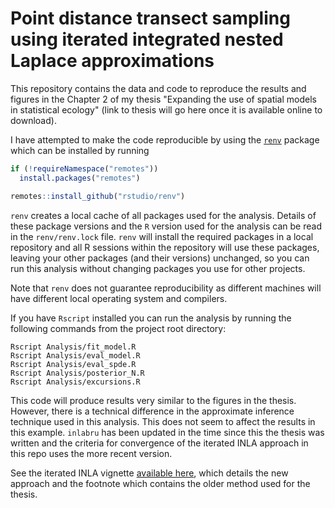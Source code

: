 # Point distance transect sampling using iterated integrated nested Laplace approximations

This repository contains the data and code to reproduce the results and figures in the Chapter 2 of my thesis "Expanding the use of spatial models in statistical ecology" (link to thesis will go here once it is available online to download).

I have attempted to make the code reproducible
by using the [`renv`](https://github.com/rstudio/renv/) package which can be installed by running

```R
if (!requireNamespace("remotes"))
  install.packages("remotes")

remotes::install_github("rstudio/renv")
```

`renv` creates a local cache of all packages used for the analysis.
Details of these package versions and the `R` version used for the analysis can be read in the `renv/renv.lock` file. `renv` will install the required packages in a local repository and all R sessions within the repository will use these packages, leaving your other packages (and their versions) unchanged, so you can run this analysis without changing packages you use for other projects. 

Note that `renv` does not guarantee reproducibility as different machines will have different local operating system and compilers.

If you have `Rscript` installed you can run the analysis by running the following commands from the project root directory:

```
Rscript Analysis/fit_model.R
Rscript Analysis/eval_model.R
Rscript Analysis/eval_spde.R
Rscript Analysis/posterior_N.R
Rscript Analysis/excursions.R
```

This code will produce results very similar to the figures in the thesis.  However, there is a technical difference in the approximate inference technique used in this analysis. This does not seem to affect the results in this example.  `inlabru` has been updated in the time since this the thesis was written and the criteria for convergence of the iterated INLA approach in this repo uses the more recent version. 

See the iterated INLA vignette [available here](https://inlabru-org.github.io/inlabru/articles/method.html), which details the new approach and the footnote which contains the older method used for the thesis.
